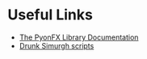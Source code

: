 # Useful Links

* [The PyonFX Library Documentation](https://pyonfx.readthedocs.io/en/latest/)
* [Drunk Simurgh scripts](https://github.com/DrunkSimurgh/Pyegi\_Scripts)
